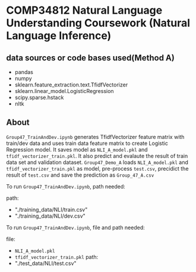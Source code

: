 # COMP34812 Natural Language Understanding Coursework (Natural Language Inference)

## data sources or code bases used(Method A)

* pandas
* numpy
* sklearn.feature_extraction.text.TfidfVectorizer
* sklearn.linear_model.LogisticRegression
* scipy.sparse.hstack
* nltk

## About

 `Group47_TrainAndDev.ipynb` generates TfidfVectorizer feature matrix with train/dev data and uses train data feature matrix to create Logistic Regression model. It saves model as `NLI_A_model.pkl` and `tfidf_vectorizer_train.pkl`. It also predict and evalaute the result of train data set and validation dataset.
 `Group47_Demo_A` loads `NLI_A_model.pkl` and `tfidf_vectorizer_train.pkl` as model, pre-process `test.csv`, precidict the result of `test.csv` and save the prediction as `Group_47_A.csv`

 To run `Group47_TrainAndDev.ipynb`, path needed:
 
 path:
 * "./training_data/NLI/train.csv"
 * "./training_data/NLI/dev.csv"

 To run `Group47_TrainAndDev.ipynb`, file and path needed:
 
 file:
 * `NLI_A_model.pkl`
 * `tfidf_vectorizer_train.pkl`
 path:
 * "./test_data/NLI/test.csv"
